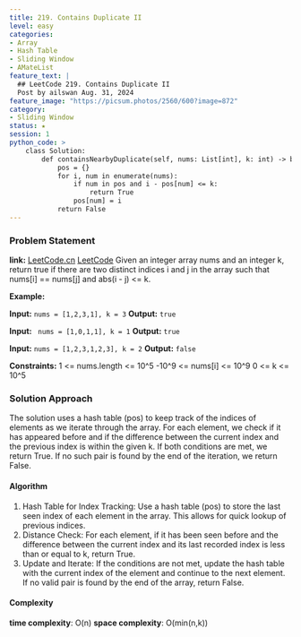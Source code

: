 ```yaml
---
title: 219. Contains Duplicate II
level: easy
categories:
- Array
- Hash Table
- Sliding Window
- AMateList
feature_text: |
  ## LeetCode 219. Contains Duplicate II
  Post by ailswan Aug. 31, 2024
feature_image: "https://picsum.photos/2560/600?image=872"
category:
- Sliding Window
status: ★
session: 1
python_code: >
    class Solution:
        def containsNearbyDuplicate(self, nums: List[int], k: int) -> bool:
            pos = {}
            for i, num in enumerate(nums):
                if num in pos and i - pos[num] <= k:
                    return True
                pos[num] = i
            return False
---
```


### Problem Statement
**link:**
[LeetCode.cn](https://leetcode.cn/problems/contains-duplicate-ii/)
[LeetCode](https://leetcode.com/problems/contains-duplicate-ii/)
Given an integer array nums and an integer k, return true if there are two distinct indices i and j in the array such that nums[i] == nums[j] and abs(i - j) <= k.

**Example:**

**Input:** `nums = [1,2,3,1], k = 3`
**Output:** `true`

**Input:** ` nums = [1,0,1,1], k = 1`
**Output:** `true`

**Input:** `nums = [1,2,3,1,2,3], k = 2`
**Output:** `false`

**Constraints:**
1 <= nums.length <= 10^5
-10^9 <= nums[i] <= 10^9
0 <= k <= 10^5

### Solution Approach
The solution uses a hash table (pos) to keep track of the indices of elements as we iterate through the array. For each element, we check if it has appeared before and if the difference between the current index and the previous index is within the given k. If both conditions are met, we return True. If no such pair is found by the end of the iteration, we return False.

#### Algorithm
1. Hash Table for Index Tracking: Use a hash table (pos) to store the last seen index of each element in the array. This allows for quick lookup of previous indices.
2. Distance Check: For each element, if it has been seen before and the difference between the current index and its last recorded index is less than or equal to k, return True.
3. Update and Iterate: If the conditions are not met, update the hash table with the current index of the element and continue to the next element. If no valid pair is found by the end of the array, return False.

#### Complexity
 **time complexity**: O(n)
 **space complexity**: O(min(n,k))